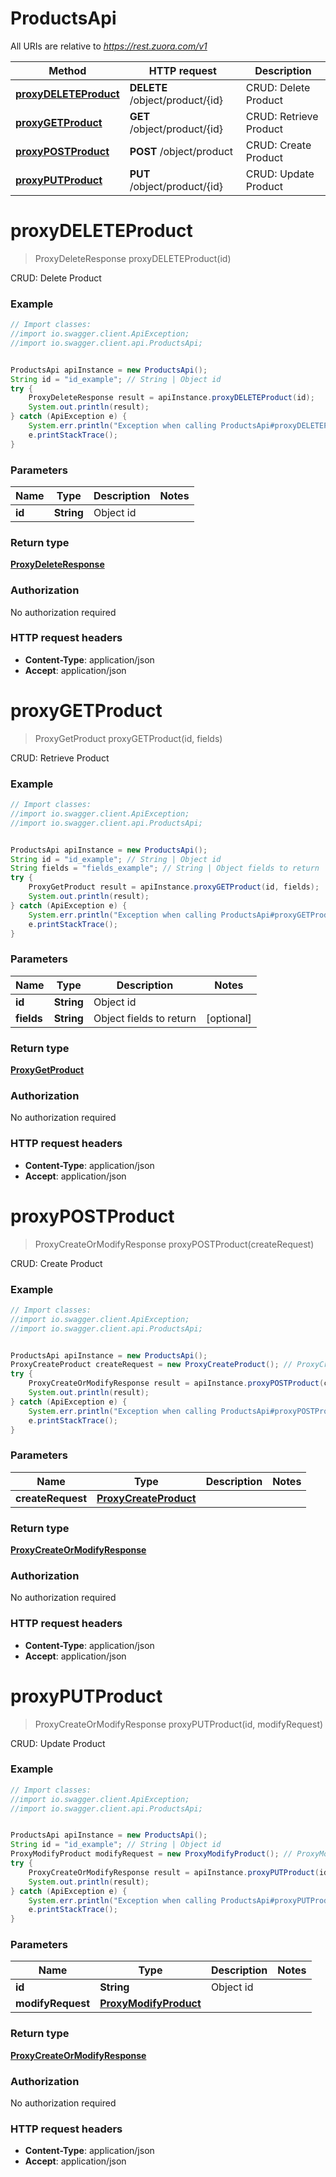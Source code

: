 # ProductsApi

All URIs are relative to *https://rest.zuora.com/v1*

Method | HTTP request | Description
------------- | ------------- | -------------
[**proxyDELETEProduct**](ProductsApi.md#proxyDELETEProduct) | **DELETE** /object/product/{id} | CRUD: Delete Product
[**proxyGETProduct**](ProductsApi.md#proxyGETProduct) | **GET** /object/product/{id} | CRUD: Retrieve Product
[**proxyPOSTProduct**](ProductsApi.md#proxyPOSTProduct) | **POST** /object/product | CRUD: Create Product
[**proxyPUTProduct**](ProductsApi.md#proxyPUTProduct) | **PUT** /object/product/{id} | CRUD: Update Product


<a name="proxyDELETEProduct"></a>
# **proxyDELETEProduct**
> ProxyDeleteResponse proxyDELETEProduct(id)

CRUD: Delete Product



### Example
```java
// Import classes:
//import io.swagger.client.ApiException;
//import io.swagger.client.api.ProductsApi;


ProductsApi apiInstance = new ProductsApi();
String id = "id_example"; // String | Object id
try {
    ProxyDeleteResponse result = apiInstance.proxyDELETEProduct(id);
    System.out.println(result);
} catch (ApiException e) {
    System.err.println("Exception when calling ProductsApi#proxyDELETEProduct");
    e.printStackTrace();
}
```

### Parameters

Name | Type | Description  | Notes
------------- | ------------- | ------------- | -------------
 **id** | **String**| Object id |

### Return type

[**ProxyDeleteResponse**](ProxyDeleteResponse.md)

### Authorization

No authorization required

### HTTP request headers

 - **Content-Type**: application/json
 - **Accept**: application/json

<a name="proxyGETProduct"></a>
# **proxyGETProduct**
> ProxyGetProduct proxyGETProduct(id, fields)

CRUD: Retrieve Product



### Example
```java
// Import classes:
//import io.swagger.client.ApiException;
//import io.swagger.client.api.ProductsApi;


ProductsApi apiInstance = new ProductsApi();
String id = "id_example"; // String | Object id
String fields = "fields_example"; // String | Object fields to return
try {
    ProxyGetProduct result = apiInstance.proxyGETProduct(id, fields);
    System.out.println(result);
} catch (ApiException e) {
    System.err.println("Exception when calling ProductsApi#proxyGETProduct");
    e.printStackTrace();
}
```

### Parameters

Name | Type | Description  | Notes
------------- | ------------- | ------------- | -------------
 **id** | **String**| Object id |
 **fields** | **String**| Object fields to return | [optional]

### Return type

[**ProxyGetProduct**](ProxyGetProduct.md)

### Authorization

No authorization required

### HTTP request headers

 - **Content-Type**: application/json
 - **Accept**: application/json

<a name="proxyPOSTProduct"></a>
# **proxyPOSTProduct**
> ProxyCreateOrModifyResponse proxyPOSTProduct(createRequest)

CRUD: Create Product



### Example
```java
// Import classes:
//import io.swagger.client.ApiException;
//import io.swagger.client.api.ProductsApi;


ProductsApi apiInstance = new ProductsApi();
ProxyCreateProduct createRequest = new ProxyCreateProduct(); // ProxyCreateProduct | 
try {
    ProxyCreateOrModifyResponse result = apiInstance.proxyPOSTProduct(createRequest);
    System.out.println(result);
} catch (ApiException e) {
    System.err.println("Exception when calling ProductsApi#proxyPOSTProduct");
    e.printStackTrace();
}
```

### Parameters

Name | Type | Description  | Notes
------------- | ------------- | ------------- | -------------
 **createRequest** | [**ProxyCreateProduct**](ProxyCreateProduct.md)|  |

### Return type

[**ProxyCreateOrModifyResponse**](ProxyCreateOrModifyResponse.md)

### Authorization

No authorization required

### HTTP request headers

 - **Content-Type**: application/json
 - **Accept**: application/json

<a name="proxyPUTProduct"></a>
# **proxyPUTProduct**
> ProxyCreateOrModifyResponse proxyPUTProduct(id, modifyRequest)

CRUD: Update Product



### Example
```java
// Import classes:
//import io.swagger.client.ApiException;
//import io.swagger.client.api.ProductsApi;


ProductsApi apiInstance = new ProductsApi();
String id = "id_example"; // String | Object id
ProxyModifyProduct modifyRequest = new ProxyModifyProduct(); // ProxyModifyProduct | 
try {
    ProxyCreateOrModifyResponse result = apiInstance.proxyPUTProduct(id, modifyRequest);
    System.out.println(result);
} catch (ApiException e) {
    System.err.println("Exception when calling ProductsApi#proxyPUTProduct");
    e.printStackTrace();
}
```

### Parameters

Name | Type | Description  | Notes
------------- | ------------- | ------------- | -------------
 **id** | **String**| Object id |
 **modifyRequest** | [**ProxyModifyProduct**](ProxyModifyProduct.md)|  |

### Return type

[**ProxyCreateOrModifyResponse**](ProxyCreateOrModifyResponse.md)

### Authorization

No authorization required

### HTTP request headers

 - **Content-Type**: application/json
 - **Accept**: application/json

